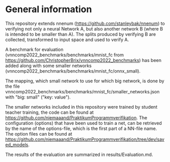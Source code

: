 # General information
This repository extends nnenum (https://github.com/stanleybak/nnenum) to 
verifying not only a neural Network A, but also another network B (where B is intended 
to be smaller than A). The splits produced by verifying B are collected, transformed to 
input space and used to verify A. 

A benchmark for evaluation (vnncomp2022_benchmarks/benchmarks/mnist_fc 
from https://github.com/ChristopherBrix/vnncomp2022_benchmarks) has been 
added along with some smaller networks (vnncomp2022_benchmarks/benchmarks/mnist_fc/onnx_small). 

The mapping, which small network to use for which big network, is done by the file 
vnncomp2022_benchmarks/benchmarks/mnist_fc/smaller_networks.json with "big: small" ("key: value"). 

The smaller networks included in this repository were trained by student teacher training, the 
code can be found at https://github.com/niemaaand/PraktikumProgrammverifikation. The configuration
(options) that have been used to train a net, can be retrieved by the name of the 
options-file, which is the first part of a NN-file name. The option files can be found at
https://github.com/niemaaand/PraktikumProgrammverifikation/tree/dev/saved_models. 

The results of the evaluation are summarized in results/Evaluation.md. 


